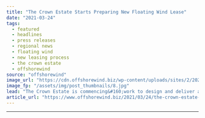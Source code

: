 ```yaml
---
title: "The Crown Estate Starts Preparing New Floating Wind Lease"
date: "2021-03-24"
tags: 
  - featured
  - headlines
  - press releases
  - regional news
  - floating wind
  - new leasing process
  - the crown estate
  - offshorewind
source: "offshorewind"
image_url: "https://cdn.offshorewind.biz/wp-content/uploads/sites/2/2021/03/24104503/The-Crown-Estate-Reveals-New-Floating-Wind-Leasing-Process.jpg"
image_fp: "/assets/img/post_thumbnails/8.jpg"
lead: "The Crown Estate is commencing&#160;work to design and deliver a new leasing opportunity for&#160;early"
article_url: "https://www.offshorewind.biz/2021/03/24/the-crown-estate-starts-preparing-new-floating-wind-lease/"
---
```


---
